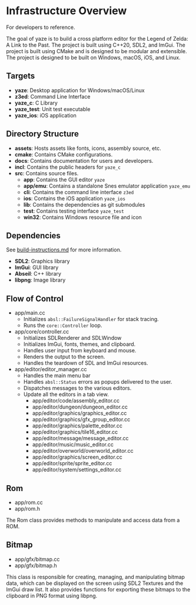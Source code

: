 # Infrastructure Overview

For developers to reference.

The goal of yaze is to build a cross platform editor for the Legend of Zelda: A Link to the Past. The project is built using C++20, SDL2, and ImGui. The project is built using CMake and is designed to be modular and extensible. The project is designed to be built on Windows, macOS, iOS, and Linux.

## Targets

- **yaze**: Desktop application for Windows/macOS/Linux
- **z3ed**: Command Line Interface
- **yaze_c**: C Library
- **yaze_test**: Unit test executable
- **yaze_ios**: iOS application

## Directory Structure

- **assets**: Hosts assets like fonts, icons, assembly source, etc.
- **cmake**: Contains CMake configurations.
- **docs**: Contains documentation for users and developers.
- **incl**: Contains the public headers for `yaze_c`
- **src**: Contains source files.
  - **app**:  Contains the GUI editor `yaze`
  - **app/emu**:  Contains a standalone Snes emulator application `yaze_emu`
  - **cli**:  Contains the command line interface `z3ed`
  - **ios**:  Contains the iOS application `yaze_ios`
  - **lib**:  Contains the dependencies as git submodules
  - **test**: Contains testing interface `yaze_test`
  - **win32**: Contains Windows resource file and icon

## Dependencies

See [build-instructions.md](docs/build-instructions.md) for more information.

- **SDL2**: Graphics library
- **ImGui**: GUI library
- **Abseil**: C++ library
- **libpng**: Image library

## Flow of Control

- app/main.cc
  - Initializes `absl::FailureSignalHandler` for stack tracing.
  - Runs the `core::Controller` loop.
- app/core/controller.cc
  - Initializes SDLRenderer and SDLWindow
  - Initializes ImGui, fonts, themes, and clipboard.
  - Handles user input from keyboard and mouse.
  - Renders the output to the screen.
  - Handles the teardown of SDL and ImGui resources.
- app/editor/editor_manager.cc
  - Handles the main menu bar
  - Handles `absl::Status` errors as popups delivered to the user.
  - Dispatches messages to the various editors.
  - Update all the editors in a tab view.
    - app/editor/code/assembly_editor.cc
    - app/editor/dungeon/dungeon_editor.cc
    - app/editor/graphics/graphics_editor.cc
    - app/editor/graphics/gfx_group_editor.cc
    - app/editor/graphics/palette_editor.cc
    - app/editor/graphics/tile16_editor.cc
    - app/editor/message/message_editor.cc
    - app/editor/music/music_editor.cc
    - app/editor/overworld/overworld_editor.cc
    - app/editor/graphics/screen_editor.cc
    - app/editor/sprite/sprite_editor.cc
    - app/editor/system/settings_editor.cc

## Rom

- app/rom.cc
- app/rom.h

The Rom class provides methods to manipulate and access data from a ROM.

## Bitmap

- app/gfx/bitmap.cc
- app/gfx/bitmap.h

This class is responsible for creating, managing, and manipulating bitmap data, which can be displayed on the screen using SDL2 Textures and the ImGui draw list. It also provides functions for exporting these bitmaps to the clipboard in PNG format using libpng.
